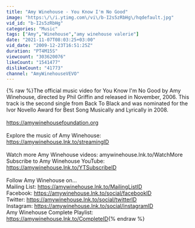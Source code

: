 ```yaml
---
title: "Amy Winehouse - You Know I'm No Good"
image: "https:\/\/i.ytimg.com\/vi\/b-I2s5zRbHg\/hqdefault.jpg"
vid_id: "b-I2s5zRbHg"
categories: "Music"
tags: ["Amy","Winehouse","amy winehouse valerie"]
date: "2021-11-07T08:03:25+03:00"
vid_date: "2009-12-23T16:51:25Z"
duration: "PT4M15S"
viewcount: "303620076"
likeCount: "1541477"
dislikeCount: "41773"
channel: "AmyWinehouseVEVO"
---
```

{% raw %}The official music video for You Know I'm No Good by Amy Winehouse, directed by Phil Griffin and released in November, 2006. This track is the second single from Back To Black and was nominated for the Ivor Novello Award for Best Song Musically and Lyrically in 2008.<br /><br /><a rel="nofollow" target="blank" href="https://amywinehousefoundation.org">https://amywinehousefoundation.org</a><br /><br />Explore the music of Amy Winehouse: <a rel="nofollow" target="blank" href="https://amywinehouse.lnk.to/streamingID​">https://amywinehouse.lnk.to/streamingID​</a> <br /> <br />Watch more Amy Winehouse videos: amywinehouse.lnk.to/WatchMore<br />Subscribe to Amy Winehouse YouTube: <a rel="nofollow" target="blank" href="https://amywinehouse.lnk.to/YTSubscribeID">https://amywinehouse.lnk.to/YTSubscribeID</a><br /> <br />Follow Amy Winehouse on…<br />Mailing List: <a rel="nofollow" target="blank" href="https://amywinehouse.lnk.to/MailingListID">https://amywinehouse.lnk.to/MailingListID</a><br />Facebook: <a rel="nofollow" target="blank" href="https://amywinehouse.lnk.to/social/facebookID">https://amywinehouse.lnk.to/social/facebookID</a><br />Twitter: <a rel="nofollow" target="blank" href="https://amywinehouse.lnk.to/social/twitterID">https://amywinehouse.lnk.to/social/twitterID</a><br />Instagram: <a rel="nofollow" target="blank" href="https://amywinehouse.lnk.to/social/instagramID">https://amywinehouse.lnk.to/social/instagramID</a><br />Amy Winehouse Complete Playlist: <a rel="nofollow" target="blank" href="https://amywinehouse.lnk.to/CompleteID">https://amywinehouse.lnk.to/CompleteID</a>{% endraw %}
